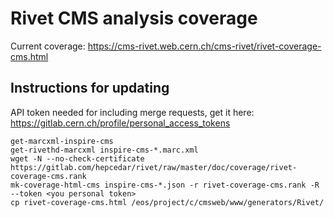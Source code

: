 # Rivet CMS analysis coverage

Current coverage: https://cms-rivet.web.cern.ch/cms-rivet/rivet-coverage-cms.html

## Instructions for updating

API token needed for including merge requests, get it here: https://gitlab.cern.ch/profile/personal_access_tokens

    get-marcxml-inspire-cms
    get-rivethd-marcxml inspire-cms-*.marc.xml
    wget -N --no-check-certificate https://gitlab.com/hepcedar/rivet/raw/master/doc/coverage/rivet-coverage-cms.rank
    mk-coverage-html-cms inspire-cms-*.json -r rivet-coverage-cms.rank -R --token <you personal token>
    cp rivet-coverage-cms.html /eos/project/c/cmsweb/www/generators/Rivet/